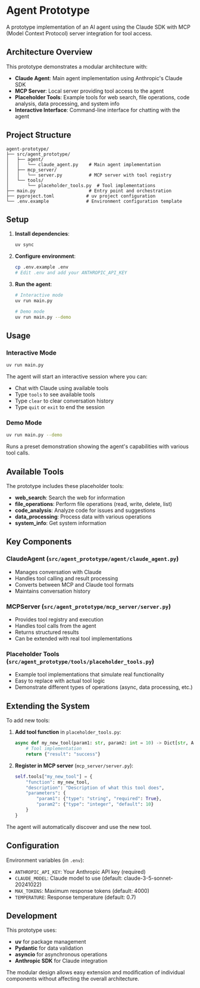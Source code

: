 # Agent Prototype

A prototype implementation of an AI agent using the Claude SDK with MCP (Model Context Protocol) server integration for tool access.

## Architecture Overview

This prototype demonstrates a modular architecture with:

- **Claude Agent**: Main agent implementation using Anthropic's Claude SDK
- **MCP Server**: Local server providing tool access to the agent
- **Placeholder Tools**: Example tools for web search, file operations, code analysis, data processing, and system info
- **Interactive Interface**: Command-line interface for chatting with the agent

## Project Structure

```
agent-prototype/
├── src/agent_prototype/
│   ├── agent/
│   │   └── claude_agent.py    # Main agent implementation
│   ├── mcp_server/
│   │   └── server.py          # MCP server with tool registry
│   └── tools/
│       └── placeholder_tools.py  # Tool implementations
├── main.py                    # Entry point and orchestration
├── pyproject.toml            # uv project configuration
└── .env.example              # Environment configuration template
```

## Setup

1. **Install dependencies**:
   ```bash
   uv sync
   ```

2. **Configure environment**:
   ```bash
   cp .env.example .env
   # Edit .env and add your ANTHROPIC_API_KEY
   ```

3. **Run the agent**:
   ```bash
   # Interactive mode
   uv run main.py
   
   # Demo mode
   uv run main.py --demo
   ```

## Usage

### Interactive Mode
```bash
uv run main.py
```

The agent will start an interactive session where you can:
- Chat with Claude using available tools
- Type `tools` to see available tools
- Type `clear` to clear conversation history
- Type `quit` or `exit` to end the session

### Demo Mode
```bash
uv run main.py --demo
```

Runs a preset demonstration showing the agent's capabilities with various tool calls.

## Available Tools

The prototype includes these placeholder tools:

- **web_search**: Search the web for information
- **file_operations**: Perform file operations (read, write, delete, list)
- **code_analysis**: Analyze code for issues and suggestions  
- **data_processing**: Process data with various operations
- **system_info**: Get system information

## Key Components

### ClaudeAgent (`src/agent_prototype/agent/claude_agent.py`)
- Manages conversation with Claude
- Handles tool calling and result processing
- Converts between MCP and Claude tool formats
- Maintains conversation history

### MCPServer (`src/agent_prototype/mcp_server/server.py`)
- Provides tool registry and execution
- Handles tool calls from the agent
- Returns structured results
- Can be extended with real tool implementations

### Placeholder Tools (`src/agent_prototype/tools/placeholder_tools.py`)
- Example tool implementations that simulate real functionality
- Easy to replace with actual tool logic
- Demonstrate different types of operations (async, data processing, etc.)

## Extending the System

To add new tools:

1. **Add tool function** in `placeholder_tools.py`:
   ```python
   async def my_new_tool(param1: str, param2: int = 10) -> Dict[str, Any]:
       # Tool implementation
       return {"result": "success"}
   ```

2. **Register in MCP server** (`mcp_server/server.py`):
   ```python
   self.tools["my_new_tool"] = {
       "function": my_new_tool,
       "description": "Description of what this tool does",
       "parameters": {
           "param1": {"type": "string", "required": True},
           "param2": {"type": "integer", "default": 10}
       }
   }
   ```

The agent will automatically discover and use the new tool.

## Configuration

Environment variables (in `.env`):
- `ANTHROPIC_API_KEY`: Your Anthropic API key (required)
- `CLAUDE_MODEL`: Claude model to use (default: claude-3-5-sonnet-20241022)
- `MAX_TOKENS`: Maximum response tokens (default: 4000)
- `TEMPERATURE`: Response temperature (default: 0.7)

## Development

This prototype uses:
- **uv** for package management
- **Pydantic** for data validation
- **asyncio** for asynchronous operations
- **Anthropic SDK** for Claude integration

The modular design allows easy extension and modification of individual components without affecting the overall architecture.